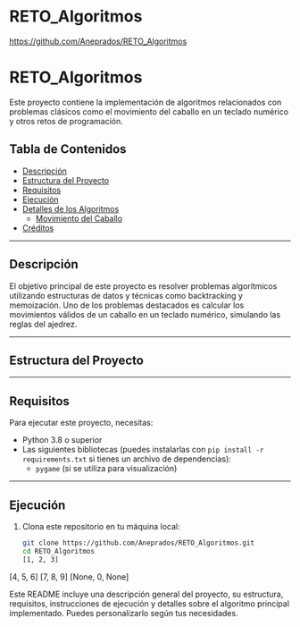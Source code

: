 # RETO_Algoritmos
https://github.com/Aneprados/RETO_Algoritmos
# RETO_Algoritmos

Este proyecto contiene la implementación de algoritmos relacionados con problemas clásicos como el movimiento del caballo en un teclado numérico y otros retos de programación.

## Tabla de Contenidos

- [Descripción](#descripción)
- [Estructura del Proyecto](#estructura-del-proyecto)
- [Requisitos](#requisitos)
- [Ejecución](#ejecución)
- [Detalles de los Algoritmos](#detalles-de-los-algoritmos)
  - [Movimiento del Caballo](#movimiento-del-caballo)
- [Créditos](#créditos)

---

## Descripción

El objetivo principal de este proyecto es resolver problemas algorítmicos utilizando estructuras de datos y técnicas como backtracking y memoización. Uno de los problemas destacados es calcular los movimientos válidos de un caballo en un teclado numérico, simulando las reglas del ajedrez.

---

## Estructura del Proyecto

---

## Requisitos

Para ejecutar este proyecto, necesitas:

- Python 3.8 o superior
- Las siguientes bibliotecas (puedes instalarlas con `pip install -r requirements.txt` si tienes un archivo de dependencias):
  - `pygame` (si se utiliza para visualización)

---

## Ejecución

1. Clona este repositorio en tu máquina local:

   ```bash
   git clone https://github.com/Aneprados/RETO_Algoritmos.git
   cd RETO_Algoritmos
   [1, 2, 3]
[4, 5, 6]
[7, 8, 9]
[None, 0, None] 

Este README incluye una descripción general del proyecto, su estructura, requisitos, instrucciones de ejecución y detalles sobre el algoritmo principal implementado. Puedes personalizarlo según tus necesidades.